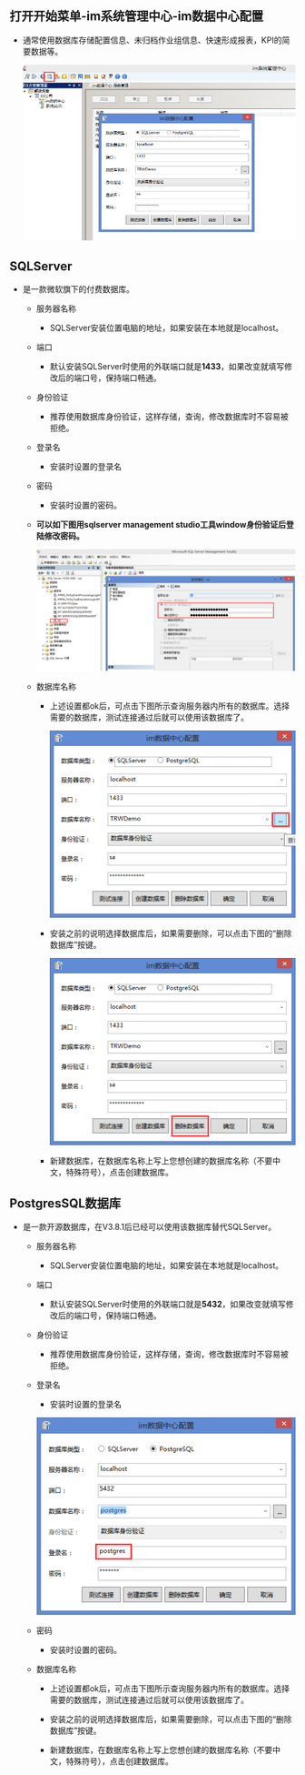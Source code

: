 
## 打开开始菜单-im系统管理中心-im数据中心配置

* 通常使用数据库存储配置信息、未归档作业组信息、快速形成报表，KPI的简要数据等。

  ![1](/static/docimg/数据库.jpg)  

## SQLServer

* 是一款微软旗下的付费数据库。
  * 服务器名称
    * SQLServer安装位置电脑的地址，如果安装在本地就是localhost。
  * 端口
    * 默认安装SQLServer时使用的外联端口就是**1433**，如果改变就填写修改后的端口号，保持端口畅通。

  * 身份验证
    * 推荐使用数据库身份验证，这样存储，查询，修改数据库时不容易被拒绝。

  * 登录名
    * 安装时设置的登录名

  * 密码
    * 安装时设置的密码。

  * **可以如下图用sqlserver management studio工具window身份验证后登陆修改密码。**

    ![1](/static/docimg/数据库密码.jpg)

  * 数据库名称
    * 上述设置都ok后，可点击下图所示查询服务器内所有的数据库。选择需要的数据库，测试连接通过后就可以使用该数据库了。

      ![1](/static/docimg/查询.jpg)  

    * 安装之前的说明选择数据库后，如果需要删除，可以点击下图的“删除数据库”按键。
  
      ![1](/static/docimg/删除.jpg)  
  
    * 新建数据库，在数据库名称上写上您想创建的数据库名称（不要中文，特殊符号），点击创建数据库。

## PostgresSQL数据库

* 是一款开源数据库，在V3.8.1后已经可以使用该数据库替代SQLServer。
  * 服务器名称
    * SQLServer安装位置电脑的地址，如果安装在本地就是localhost。
  
  * 端口
    * 默认安装SQLServer时使用的外联端口就是**5432**，如果改变就填写修改后的端口号，保持端口畅通。

  * 身份验证
    * 推荐使用数据库身份验证，这样存储，查询，修改数据库时不容易被拒绝。
  * 登录名
    * 安装时设置的登录名

    ![1](/static/docimg/pg登录名.jpg)

  * 密码
    * 安装时设置的密码。

  * 数据库名称
    * 上述设置都ok后，可点击下图所示查询服务器内所有的数据库。选择需要的数据库，测试连接通过后就可以使用该数据库了。

    * 安装之前的说明选择数据库后，如果需要删除，可以点击下图的“删除数据库”按键。
  
    * 新建数据库，在数据库名称上写上您想创建的数据库名称（不要中文，特殊符号），点击创建数据库。
